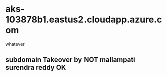 # aks-103878b1.eastus2.cloudapp.azure.com
whatever
## subdomain Takeover by NOT mallampati surendra reddy OK
